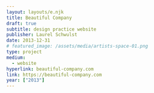 ```yaml
---
layout: layouts/e.njk
title: Beautiful Company
draft: true
subtitle: design practice website
publisher: Laurel Schwulst
date: 2013-12-31
# featured_image: /assets/media/artists-space-01.png
type: project
medium:
  - website
hyperlink: beautiful-company.com
link: https://beautiful-company.com
year: ["2013"]
---
```

